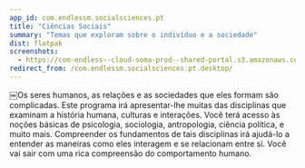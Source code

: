 ```yaml
---
app_id: com.endlessm.socialsciences.pt
title: "Ciências Sociais"
summary: "Temas que exploram sobre o indivíduo e a sociedade"
dist: flatpak
screenshots:
  - https://com-endless--cloud-soma-prod--shared-portal.s3.amazonaws.com/apps.301.screenshots.c088d293-71c6-4d9c-800f-3e8c1c7aba08_201810232130124141.png
redirect_from: /com.endlessm.socialsciences.pt.desktop/
---
```


<p>￼Os seres humanos, as relações e as sociedades que eles formam são complicadas. Este programa irá apresentar-lhe muitas das disciplinas que examinam a história humana, culturas e interações. Você terá acesso às noções básicas de psicologia, sociologia, antropologia, ciência política, e muito mais. Compreender os fundamentos de tais disciplinas irá ajudá-lo a entender as maneiras como eles interagem e se relacionam entre si. Você vai sair com uma rica compreensão do comportamento humano.</p>